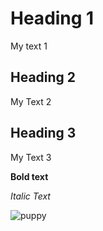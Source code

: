 # Heading 1

My text 1

## Heading 2

My Text 2

## Heading 3

My Text 3

**Bold text**

*Italic Text*

![puppy](puppy.jpg)
